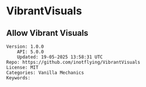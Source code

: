 # VibrantVisuals
## Allow Vibrant Visuals
```properties
Version: 1.0.0
    API: 5.0.0
    Updated: 19-05-2025 13:58:31 UTC
Repo: https://github.com/inotflying/VibrantVisuals
License: MIT
Categories: Vanilla Mechanics
Keywords: 
```
